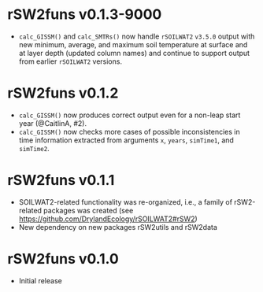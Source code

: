 # rSW2funs v0.1.3-9000
* `calc_GISSM()` and `calc_SMTRs()` now handle `rSOILWAT2` `v3.5.0` output
  with new minimum, average, and maximum soil temperature at surface and
  at layer depth (updated column names) and continue to support output from
  earlier `rSOILWAT2` versions.


# rSW2funs v0.1.2
* `calc_GISSM()` now produces correct output even for a non-leap start year
  (@CaitlinA, #2).
* `calc_GISSM()` now checks more cases of possible inconsistencies
  in time information extracted from
  arguments `x`, `years`, `simTime1`, and `simTime2`.


# rSW2funs v0.1.1
* SOILWAT2-related functionality was re-organized, i.e.,
  a family of rSW2-related packages was created
  (see https://github.com/DrylandEcology/rSOILWAT2#rSW2)
* New dependency on new packages rSW2utils and rSW2data


# rSW2funs v0.1.0
* Initial release

